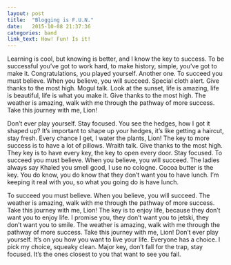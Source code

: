 ```yaml
---
layout: post
title:  "Blogging is F.U.N."
date:   2015-10-08 21:37:36
categories: band
link_text: How! Fun! Is it!
---
```

Learning is cool, but knowing is better, and I know the key to success. To be successful you’ve got to work hard, to make history, simple, you’ve got to make it. Congratulations, you played yourself. Another one. To succeed you must believe. When you believe, you will succeed. Special cloth alert. Give thanks to the most high. Mogul talk. Look at the sunset, life is amazing, life is beautiful, life is what you make it. Give thanks to the most high. The weather is amazing, walk with me through the pathway of more success. Take this journey with me, Lion!

Don’t ever play yourself. Stay focused. You see the hedges, how I got it shaped up? It’s important to shape up your hedges, it’s like getting a haircut, stay fresh. Every chance I get, I water the plants, Lion! The key to more success is to have a lot of pillows. Wraith talk. Give thanks to the most high. They key is to have every key, the key to open every door. Stay focused. To succeed you must believe. When you believe, you will succeed. The ladies always say Khaled you smell good, I use no cologne. Cocoa butter is the key. You do know, you do know that they don’t want you to have lunch. I’m keeping it real with you, so what you going do is have lunch.

To succeed you must believe. When you believe, you will succeed. The weather is amazing, walk with me through the pathway of more success. Take this journey with me, Lion! The key is to enjoy life, because they don’t want you to enjoy life. I promise you, they don’t want you to jetski, they don’t want you to smile. The weather is amazing, walk with me through the pathway of more success. Take this journey with me, Lion! Don’t ever play yourself. It’s on you how you want to live your life. Everyone has a choice. I pick my choice, squeaky clean. Major key, don’t fall for the trap, stay focused. It’s the ones closest to you that want to see you fail.
